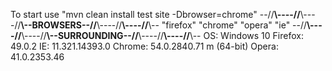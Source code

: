 To start use "mvn clean install test site -Dbrowser=chrome"
--//**\\----//**\\----//**\\--BROWSERS--//**\\----//**\\----//**\\--
"firefox"
"chrome"
"opera"
"ie"
--//**\\----//**\\----//**\\--SURROUNDING--//**\\----//**\\----//**\\--
OS: 		Windows 10
Firefox:	49.0.2
IE: 		11.321.14393.0
Chrome:		54.0.2840.71 m (64-bit)
Opera:		41.0.2353.46